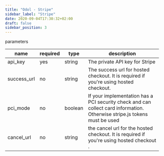 ```yaml
---
title: "Odol - Stripe"
sidebar_label: "Stripe"
date: 2020-09-04T17:30:32+02:00
draft: false
sidebar_position: 3
---
```

parameters


| name | required | type | description |
| ---     |  ---   |  ---  |  ---  |
| api_key | yes | string | The private API key for Stripe |
| success_url | no | string | The success url for hosted checkout. It is required if you're using hosted checkout. |
| pci_mode | no | boolean | If your implementation has a PCI security check and can collect card information. Otherwise stripe.js tokens must be used |
| cancel_url | no | string | the cancel url for the hosted checkout. It is required if you're using hosted checkout . |

